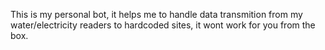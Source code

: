 This is my personal bot, it helps me to handle data transmition from my water/electricity readers to hardcoded sites, it wont work for you from the box.
